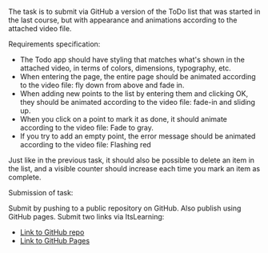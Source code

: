 The task is to submit via GitHub a version of the ToDo list that was started in the last course, but with appearance and animations according to the attached video file.

Requirements specification:

- The Todo app should have styling that matches what's shown in the attached video, in terms of colors, dimensions, typography, etc. 
- When entering the page, the entire page should be animated according to the video file: fly down from above and fade in.
- When adding new points to the list by entering them and clicking OK, they should be animated according to the video file: fade-in and sliding up.
- When you click on a point to mark it as done, it should animate according to the video file: Fade to gray.
- If you try to add an empty point, the error message should be animated according to the video file: Flashing red

Just like in the previous task, it should also be possible to delete an item in the list, and a visible counter should increase each time you mark an item as complete.

Submission of task:

Submit by pushing to a public repository on GitHub. Also publish using GitHub pages. Submit two links via ItsLearning:

- [Link to GitHub repo](https://github.com/JohnnyAstrom/A2-submission-1-ToDo-list-with-CSS-according-to-specification)
- [Link to GitHub Pages](https://johnnyastrom.github.io/A2-submission-1-ToDo-list-with-CSS-according-to-specification/)
